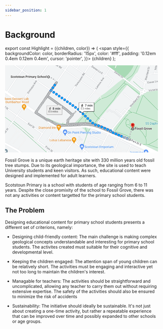 ```yaml
---
sidebar_position: 1
---
```


# Background

export const Highlight = ({children, color}) => (
<span
style={{
      backgroundColor: color,
      borderRadius: '15px',
      color: '#fff',
      padding: '0.12em 0.4em 0.12em 0.4em',
      cursor: 'pointer',
    }}>
{children}
</span>
);


![Map Image](../../static/img/map.png)

Fossil Grove is a unique earth heritage site with 330 million years old fossil tree stumps. Due to its geological importance, the site is used to teach University students and keen visitors. As such, educational content were designed and implemented for adult learners.

Scotstoun Primary is a school with students of age ranging from 6 to 11 years. Despite the close promixity of the school to Fossil Grove, there was not any activities or content targetted for the primary school students.

## The Problem

Designing educational content for primary school students presents a different set of criterions, namely:

- Designing child-friendly content: The main challenge is making complex geological concepts understandable and interesting for primary school students. The activites created must suitable for their cognitive and developmental level.

- Keeping the children engaged: The attention span of young children can be relatively short. The activities must be engaging and interactive yet not too long to maintain the children's interest.

- Managable for teachers: The activities should be straightforward and uncomplicated, allowing any teacher to carry them out without requiring extensive expertise. The safety of the activities should also be ensured to minimize the risk of accidents

- Sustainability: The initiative should ideally be sustainable. It's not just about creating a one-time activity, but rather a repeatable experience that can be improved over time and possibly expanded to other schools or age groups.